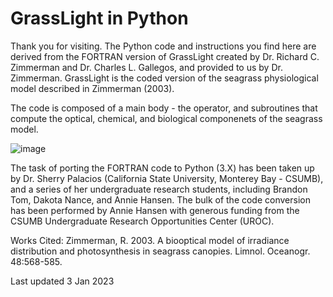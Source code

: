 # GrassLight in Python

Thank you for visiting. The Python code and instructions you find here are derived from the FORTRAN version of GrassLight created by Dr. Richard C. Zimmerman and Dr. Charles L. Gallegos, and provided to us by Dr. Zimmerman. GrassLight is the coded version of the seagrass physiological model described in Zimmerman (2003).

The code is composed of a main body - the operator, and subroutines that compute the optical, chemical, and biological componenets of the seagrass model. 

![image](https://user-images.githubusercontent.com/14896720/210448264-cd916d72-d475-4cb7-a487-605f99b2cc21.png)


The task of porting the FORTRAN code to Python (3.X) has been taken up by Dr. Sherry Palacios (California State University, Monterey Bay - CSUMB), and a series of her undergraduate research students, including Brandon Tom, Dakota Nance, and Annie Hansen. The bulk of the code conversion has been performed by Annie Hansen with generous funding from the CSUMB Undergraduate Research Opportunities Center (UROC).


Works Cited:
Zimmerman, R. 2003. A biooptical model of irradiance distribution and photosynthesis in seagrass canopies. Limnol. Oceanogr. 48:568-585.


Last updated 3 Jan 2023
